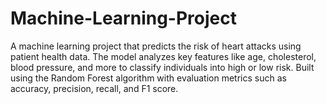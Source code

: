 # Machine-Learning-Project
A machine learning project that predicts the risk of heart attacks using patient health data. The model analyzes key features like age, cholesterol, blood pressure, and more to classify individuals into high or low risk. Built using the Random Forest algorithm with evaluation metrics such as accuracy, precision, recall, and F1 score.

